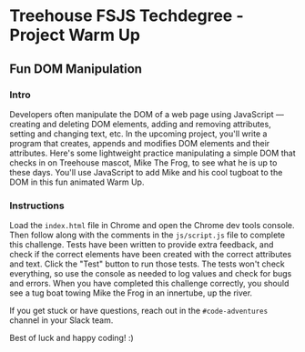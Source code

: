 # Treehouse FSJS Techdegree - Project Warm Up

## Fun DOM Manipulation

### Intro

Developers often manipulate the DOM of a web page using JavaScript — creating and deleting DOM elements, adding and removing attributes, setting and changing text, etc.  In the upcoming project, you'll write a program that creates, appends and modifies DOM elements and their attributes.  Here's some lightweight practice manipulating a simple DOM that checks in on Treehouse mascot, Mike The Frog, to see what he is up to these days.  You'll use JavaScript to add Mike and his cool tugboat to the DOM in this fun animated Warm Up.

### Instructions

Load the `index.html` file in Chrome and open the Chrome dev tools console.  Then follow along with the comments in the `js/script.js` file to complete this challenge.  Tests have been written to provide extra feedback, and check if the correct elements have been created with the correct attributes and text.  Click the "Test" button to run those tests.  The tests won't check everything, so use the console as needed to log values and check for bugs and errors.  When you have completed this challenge correctly, you should see a tug boat towing Mike the Frog in an innertube, up the river.

If you get stuck or have questions, reach out in the `#code-adventures` channel in your Slack team.

Best of luck and happy coding! :)
